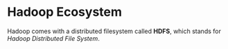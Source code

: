 # Hadoop Ecosystem

Hadoop comes with a distributed filesystem called **HDFS**, which stands for _Hadoop Distributed File System_.

